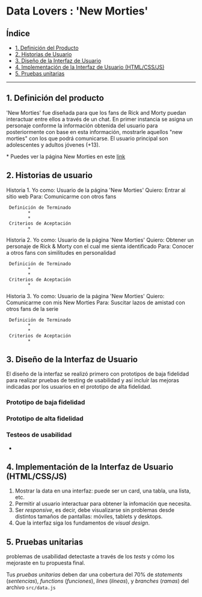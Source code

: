 # Data Lovers : 'New Morties' 

## Índice

* [1. Definición del Producto](#1-definición-del-producto)
* [2. Historias de Usuario](#2-historias-de-usuario)
* [3. Diseño de la Interfaz de Usuario](#3-diseño-de-la-interfaz-de-usuario)
* [4. Implementación de la Interfaz de Usuario (HTML/CSS/JS)](#4-implementación-de-la-interfaz-de-usuario)
* [5. Pruebas unitarias](#5-pruebas-unitarias)

***

## 1. Definición del producto

'New Morties' fue diseñada para que los fans de Rick and Morty puedan interactuar entre ellos a través de un chat. En primer instancia se asigna un personaje conforme la información obtenida del usuario para posteriormente con base en esta información, mostrarle aquellos "new morties" con los que podrá comunicarse. El usuario principal son adolescentes y adultos jóvenes (+13).

\* Puedes ver la página New Morties en este [link](https://)


## 2. Historias de usuario

Historia 1. Yo como: Usuario de la página 'New Morties'
            Quiero: Entrar al sitio web
            Para: Comunicarme con otros fans
     
     Definición de Terminado 
            *
            *
     Criterios de Aceptación
            *

Historia 2. Yo como: Usuario de la página 'New Morties'
            Quiero: Obtener un personaje de Rick & Morty con el cual me sienta identificado
            Para: Conocer a otros fans con similitudes en personalidad
            
     Definición de Terminado 
            *
            *
     Criterios de Aceptación
            *
   
Historia 3. Yo como: Usuario de la página 'New Morties'
            Quiero: Comunicarme con mis New Morties
            Para: Suscitar lazos de amistad con otros fans de la serie 

     Definición de Terminado 
            *
            *
     Criterios de Aceptación
            *

## 3. Diseño de la Interfaz de Usuario

El diseño de la interfaz se realizó primero con prototipos de baja fidelidad para realizar pruebas de testing de usabilidad y así incluir las mejoras indicadas por los usuarios en el prototipo de alta fidelidad.

### Prototipo de baja fidelidad


### Prototipo de alta fidelidad


### Testeos de usabilidad
* 


## 4. Implementación de la Interfaz de Usuario (HTML/CSS/JS)

1. Mostrar la data en una interfaz: puede ser un card, una tabla, una lista, etc.
2. Permitir al usuario interactuar para obtener la infomación que necesita. <!--filtrar y ordenar la data.-->
3. Ser _responsive_, es decir, debe visualizarse sin problemas desde distintos
   tamaños de pantallas: móviles, tablets y desktops.
4. Que la interfaz siga los fundamentos de _visual design_.


## 5. Pruebas unitarias

problemas de usabilidad detectaste a través de los _tests_ y cómo los
mejoraste en tu propuesta final.

Tus _pruebas unitarias_ deben dar una cobertura del 70% de _statements_
(_sentencias_), _functions_ (_funciones_), _lines_ (_líneas_), y _branches_
(_ramas_) del archivo `src/data.js`

